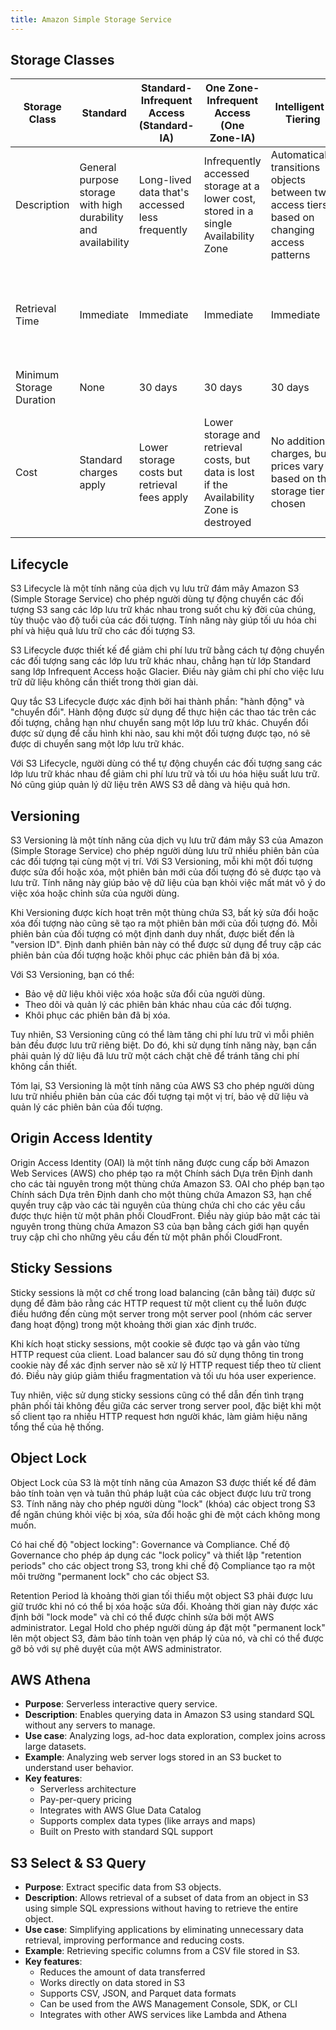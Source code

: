 ```yaml
---
title: Amazon Simple Storage Service
---
```


## Storage Classes

| Storage Class            | Standard                                                      | Standard-Infrequent Access (Standard-IA)        | One Zone-Infrequent Access (One Zone-IA)                                                  | Intelligent-Tiering                                                                          | Glacier                                                                | Glacier Deep Archive                                                              |
| ------------------------ | ------------------------------------------------------------- | ----------------------------------------------- | ----------------------------------------------------------------------------------------- | -------------------------------------------------------------------------------------------- | ---------------------------------------------------------------------- | --------------------------------------------------------------------------------- |
| Description              | General purpose storage with high durability and availability | Long-lived data that's accessed less frequently | Infrequently accessed storage at a lower cost, stored in a single Availability Zone       | Automatically transitions objects between two access tiers based on changing access patterns | Very low-cost storage for archival data                                | Lowest cost storage for long-term archival and preservation                       |
| Retrieval Time           | Immediate                                                     | Immediate                                       | Immediate                                                                                 | Immediate                                                                                    | Fast (1-5 minutes), Standard (3-5 hours), Bulk (5-12 hours)            | Standard (12 hours), Bulk (48 hours)                                              |
| Minimum Storage Duration | None                                                          | 30 days                                         | 30 days                                                                                   | 30 days                                                                                      | 90 days                                                                | 180 days                                                                          |
| Cost                     | Standard charges apply                                        | Lower storage costs but retrieval fees apply    | Lower storage and retrieval costs, but data is lost if the Availability Zone is destroyed | No additional charges, but prices vary based on the storage tier chosen                      | Lower storage and retrieval costs, but additional retrieval fees apply | Lowest storage and retrieval costs, but higher fees for additional data retrieval |

## Lifecycle

S3 Lifecycle là một tính năng của dịch vụ lưu trữ đám mây Amazon S3 (Simple Storage Service) cho phép người dùng tự động chuyển các đối tượng S3 sang các lớp lưu trữ khác nhau trong suốt chu kỳ đời của chúng, tùy thuộc vào độ tuổi của các đối tượng. Tính năng này giúp tối ưu hóa chi phí và hiệu quả lưu trữ cho các đối tượng S3.

S3 Lifecycle được thiết kế để giảm chi phí lưu trữ bằng cách tự động chuyển các đối tượng sang các lớp lưu trữ khác nhau, chẳng hạn từ lớp Standard sang lớp Infrequent Access hoặc Glacier. Điều này giảm chi phí cho việc lưu trữ dữ liệu không cần thiết trong thời gian dài.

Quy tắc S3 Lifecycle được xác định bởi hai thành phần: "hành động" và "chuyển đổi". Hành động được sử dụng để thực hiện các thao tác trên các đối tượng, chẳng hạn như chuyển sang một lớp lưu trữ khác. Chuyển đổi được sử dụng để cấu hình khi nào, sau khi một đối tượng được tạo, nó sẽ được di chuyển sang một lớp lưu trữ khác.

Với S3 Lifecycle, người dùng có thể tự động chuyển các đối tượng sang các lớp lưu trữ khác nhau để giảm chi phí lưu trữ và tối ưu hóa hiệu suất lưu trữ. Nó cũng giúp quản lý dữ liệu trên AWS S3 dễ dàng và hiệu quả hơn.

## Versioning

S3 Versioning là một tính năng của dịch vụ lưu trữ đám mây S3 của Amazon (Simple Storage Service) cho phép người dùng lưu trữ nhiều phiên bản của các đối tượng tại cùng một vị trí. Với S3 Versioning, mỗi khi một đối tượng được sửa đổi hoặc xóa, một phiên bản mới của đối tượng đó sẽ được tạo và lưu trữ. Tính năng này giúp bảo vệ dữ liệu của bạn khỏi việc mất mát vô ý do việc xóa hoặc chỉnh sửa của người dùng.

Khi Versioning được kích hoạt trên một thùng chứa S3, bất kỳ sửa đổi hoặc xóa đối tượng nào cũng sẽ tạo ra một phiên bản mới của đối tượng đó. Mỗi phiên bản của đối tượng có một định danh duy nhất, được biết đến là "version ID". Định danh phiên bản này có thể được sử dụng để truy cập các phiên bản của đối tượng hoặc khôi phục các phiên bản đã bị xóa.

Với S3 Versioning, bạn có thể:

- Bảo vệ dữ liệu khỏi việc xóa hoặc sửa đổi của người dùng.
- Theo dõi và quản lý các phiên bản khác nhau của các đối tượng.
- Khôi phục các phiên bản đã bị xóa.

Tuy nhiên, S3 Versioning cũng có thể làm tăng chi phí lưu trữ vì mỗi phiên bản đều được lưu trữ riêng biệt. Do đó, khi sử dụng tính năng này, bạn cần phải quản lý dữ liệu đã lưu trữ một cách chặt chẽ để tránh tăng chi phí không cần thiết.

Tóm lại, S3 Versioning là một tính năng của AWS S3 cho phép người dùng lưu trữ nhiều phiên bản của các đối tượng tại một vị trí, bảo vệ dữ liệu và quản lý các phiên bản của đối tượng.

## Origin Access Identity

Origin Access Identity (OAI) là một tính năng được cung cấp bởi Amazon Web Services (AWS) cho phép tạo ra một Chính sách Dựa trên Định danh cho các tài nguyên trong một thùng chứa Amazon S3. OAI cho phép bạn tạo Chính sách Dựa trên Định danh cho một thùng chứa Amazon S3, hạn chế quyền truy cập vào các tài nguyên của thùng chứa chỉ cho các yêu cầu được thực hiện từ một phân phối CloudFront. Điều này giúp bảo mật các tài nguyên trong thùng chứa Amazon S3 của bạn bằng cách giới hạn quyền truy cập chỉ cho những yêu cầu đến từ một phân phối CloudFront.

## Sticky Sessions

Sticky sessions là một cơ chế trong load balancing (cân bằng tải) được sử dụng để đảm bảo rằng các HTTP request từ một client cụ thể luôn được điều hướng đến cùng một server trong một server pool (nhóm các server đang hoạt động) trong một khoảng thời gian xác định trước.

Khi kích hoạt sticky sessions, một cookie sẽ được tạo và gắn vào từng HTTP request của client. Load balancer sau đó sử dụng thông tin trong cookie này để xác định server nào sẽ xử lý HTTP request tiếp theo từ client đó. Điều này giúp giảm thiểu fragmentation và tối ưu hóa user experience.

Tuy nhiên, việc sử dụng sticky sessions cũng có thể dẫn đến tình trạng phân phối tải không đều giữa các server trong server pool, đặc biệt khi một số client tạo ra nhiều HTTP request hơn người khác, làm giảm hiệu năng tổng thể của hệ thống.

## Object Lock

Object Lock của S3 là một tính năng của Amazon S3 được thiết kế để đảm bảo tính toàn vẹn và tuân thủ pháp luật của các object được lưu trữ trong S3. Tính năng này cho phép người dùng "lock" (khóa) các object trong S3 để ngăn chúng khỏi việc bị xóa, sửa đổi hoặc ghi đè một cách không mong muốn.

Có hai chế độ "object locking": Governance và Compliance. Chế độ Governance cho phép áp dụng các "lock policy" và thiết lập "retention periods" cho các object trong S3, trong khi chế độ Compliance tạo ra một môi trường "permanent lock" cho các object S3.

Retention Period là khoảng thời gian tối thiểu một object S3 phải được lưu giữ trước khi nó có thể bị xóa hoặc sửa đổi. Khoảng thời gian này được xác định bởi "lock mode" và chỉ có thể được chỉnh sửa bởi một AWS administrator. Legal Hold cho phép người dùng áp đặt một "permanent lock" lên một object S3, đảm bảo tính toàn vẹn pháp lý của nó, và chỉ có thể được gỡ bỏ với sự phê duyệt của một AWS administrator.

## AWS Athena

- **Purpose**: Serverless interactive query service.
- **Description**: Enables querying data in Amazon S3 using standard SQL without any servers to manage.
- **Use case**: Analyzing logs, ad-hoc data exploration, complex joins across large datasets.
- **Example**: Analyzing web server logs stored in an S3 bucket to understand user behavior.
- **Key features**:
  - Serverless architecture
  - Pay-per-query pricing
  - Integrates with AWS Glue Data Catalog
  - Supports complex data types (like arrays and maps)
  - Built on Presto with standard SQL support

## S3 Select & S3 Query

- **Purpose**: Extract specific data from S3 objects.
- **Description**: Allows retrieval of a subset of data from an object in S3 using simple SQL expressions without having to retrieve the entire object.
- **Use case**: Simplifying applications by eliminating unnecessary data retrieval, improving performance and reducing costs.
- **Example**: Retrieving specific columns from a CSV file stored in S3.
- **Key features**:
  - Reduces the amount of data transferred
  - Works directly on data stored in S3
  - Supports CSV, JSON, and Parquet data formats
  - Can be used from the AWS Management Console, SDK, or CLI
  - Integrates with other AWS services like Lambda and Athena
